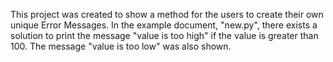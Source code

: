 This project was created to show a method for the users to create their own unique Error Messages. In the example document, "new.py", there exists a solution to print the message "value is too high" if
the value is greater than 100. The message  "value is too low" was also shown.

